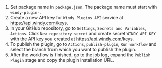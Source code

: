 1. Set package name in `package.json`. The package name must start with `windy-plugin-`.
2. Create a new API key for `Windy Plugins API` service at https://api.windy.com/keys.
3. In your GitHub repository, go to `Settings`, `Secrets and Variables`, `Actions`. Click `New repository secret` and create secret `WINDY_API_KEY` with the API key you created at https://api.windy.com/keys.
4. To publish the plugin, go to `Actions`, `publish-plugin`, `Run workflow` and select the branch from which you want to publish the plugin.
5. After the workflow is finished, go to the job log, expand the `Publish Plugin` stage and copy the plugin installation URL.
